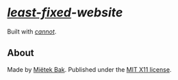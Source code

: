 _[least-fixed](http://leastfixed.com/)-website_
===============================================

Built with [_cannot_](http://cannot.mietek.io/).


About
-----

Made by [Miëtek Bak](http://mietek.io/).  Published under the [MIT X11 license](http://leastfixed.com/license/).
